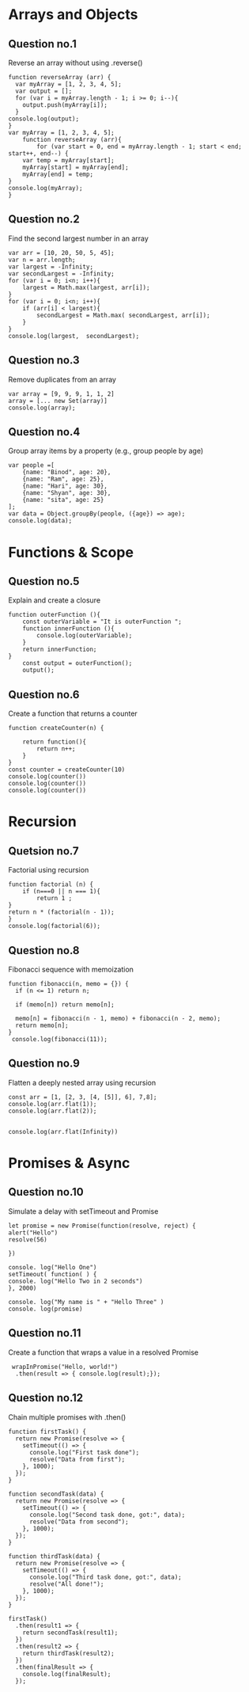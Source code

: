 # Arrays and Objects
## Question no.1
Reverse an array without using .reverse()
```
function reverseArray (arr) {
  var myArray = [1, 2, 3, 4, 5];
  var output = [];
  for (var i = myArray.length - 1; i >= 0; i--){
    output.push(myArray[i]);
  }
console.log(output);
}
var myArray = [1, 2, 3, 4, 5];
    function reverseArray (arr){
        for (var start = 0, end = myArray.length - 1; start < end; start++, end--) {
    var temp = myArray[start];
    myArray[start] = myArray[end];
    myArray[end] = temp;
}
console.log(myArray);
}
```
## Question no.2
Find the second largest number in an array
```
var arr = [10, 20, 50, 5, 45];
var n = arr.length;
var largest = -Infinity;
var secondLargest = -Infinity;
for (var i = 0; i<n; i++){
    largest = Math.max(largest, arr[i]);
}
for (var i = 0; i<n; i++){
    if (arr[i] < largest){
        secondLargest = Math.max( secondLargest, arr[i]);
    }
}
console.log(largest,  secondLargest);
```
## Question no.3
Remove duplicates from an array
```
var array = [9, 9, 9, 1, 1, 2]
array = [... new Set(array)]
console.log(array);
```
## Question no.4
Group array items by a property (e.g., group people by age)
```
var people =[
    {name: "Binod", age: 20},
    {name: "Ram", age: 25},
    {name: "Hari", age: 30},
    {name: "Shyan", age: 30},
    {name: "sita", age: 25}
];
var data = Object.groupBy(people, ({age}) => age);
console.log(data);
```
# Functions & Scope
## Question no.5
Explain and create a closure
```
function outerFunction (){
    const outerVariable = "It is outerFunction ";
    function innerFunction (){
        console.log(outerVariable);
    }
    return innerFunction;
}
    const output = outerFunction();
    output();
```
## Question no.6
Create a function that returns a counter
```
function createCounter(n) {
	
	return function(){
		return n++;
	}
}
const counter = createCounter(10)
console.log(counter())
console.log(counter())
console.log(counter())
```
# Recursion
## Quetsion no.7
Factorial using recursion
```
function factorial (n) {
    if (n===0 || n === 1){
        return 1 ;
}
return n * (factorial(n - 1));
}
console.log(factorial(6));
```    

## Question no.8
Fibonacci sequence with memoization
```
function fibonacci(n, memo = {}) {
  if (n <= 1) return n;

  if (memo[n]) return memo[n];

  memo[n] = fibonacci(n - 1, memo) + fibonacci(n - 2, memo);
  return memo[n];
}
 console.log(fibonacci(11));
 ```
 ## Question no.9
 Flatten a deeply nested array using recursion
 ```
const arr = [1, [2, 3, [4, [5]], 6], 7,8];
console.log(arr.flat(1));
console.log(arr.flat(2));


console.log(arr.flat(Infinity))
 ```
 # Promises & Async
 ## Question no.10
 Simulate a delay with setTimeout and Promise
 ```
 let promise = new Promise(function(resolve, reject) {
alert("Hello")
resolve(56)

})

console. log("Hello One")
setTimeout( function( ) {
console. log("Hello Two in 2 seconds")
}, 2000)

console. log("My name is " + "Hello Three" )
console. log(promise)
 ```
 ## Question no.11
Create a function that wraps a value in a resolved Promise
```
 wrapInPromise("Hello, world!")
  .then(result => { console.log(result);});
```
## Question no.12
Chain multiple promises with .then()
```
function firstTask() {
  return new Promise(resolve => {
    setTimeout(() => {
      console.log("First task done");
      resolve("Data from first");
    }, 1000);
  });
}

function secondTask(data) {
  return new Promise(resolve => {
    setTimeout(() => {
      console.log("Second task done, got:", data);
      resolve("Data from second");
    }, 1000);
  });
}

function thirdTask(data) {
  return new Promise(resolve => {
    setTimeout(() => {
      console.log("Third task done, got:", data);
      resolve("All done!");
    }, 1000);
  });
}

firstTask()
  .then(result1 => {
    return secondTask(result1);
  })
  .then(result2 => {
    return thirdTask(result2);
  })
  .then(finalResult => {
    console.log(finalResult); 
  });
```
